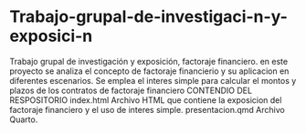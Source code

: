 # Trabajo-grupal-de-investigaci-n-y-exposici-n
Trabajo grupal de investigación y exposición, factoraje financiero.
en este proyecto se analiza el concepto de factoraje financierio y su aplicacion en diferentes escenarios.
Se emplea el interes simple para calcular el montos y plazos de los contratos de factoraje financiero
CONTENDIO DEL RESPOSITORIO 
index.html Archivo HTML que contiene la exposicion del factoraje financiero y el uso de interes simple.
presentacion.qmd Archivo Quarto.

